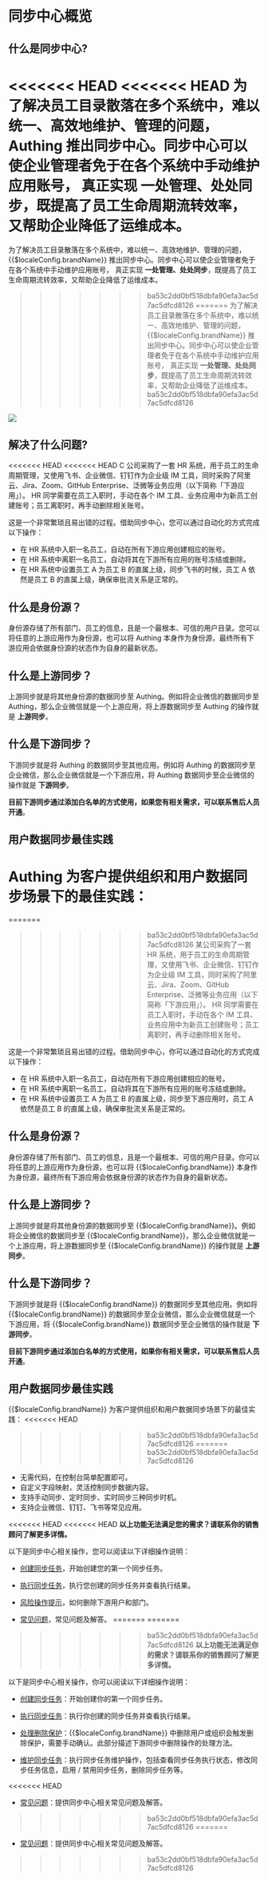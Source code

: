 # 同步中心概览

<LastUpdated/>

## 什么是同步中心?

<<<<<<< HEAD
<<<<<<< HEAD
为了解决员工目录散落在多个系统中，难以统一、高效地维护、管理的问题，Authing 推出同步中心。同步中心可以使企业管理者免于在各个系统中手动维护应用账号， 真正实现 **一处管理、处处同步**，既提高了员工生命周期流转效率，又帮助企业降低了运维成本。
=======
为了解决员工目录散落在多个系统中，难以统一、高效地维护、管理的问题，{{$localeConfig.brandName}} 推出同步中心。同步中心可以使企业管理者免于在各个系统中手动维护应用账号， 真正实现 **一处管理、处处同步**，既提高了员工生命周期流转效率，又帮助企业降低了运维成本。
>>>>>>> ba53c2dd0bf518dbfa90efa3ac5d7ac5dfcd8126
=======
为了解决员工目录散落在多个系统中，难以统一、高效地维护、管理的问题，{{$localeConfig.brandName}} 推出同步中心。同步中心可以使企业管理者免于在各个系统中手动维护应用账号， 真正实现 **一处管理、处处同步**，既提高了员工生命周期流转效率，又帮助企业降低了运维成本。
>>>>>>> ba53c2dd0bf518dbfa90efa3ac5d7ac5dfcd8126

<img src='./images/main.jpg' >

## 解决了什么问题?

<<<<<<< HEAD
<<<<<<< HEAD
C 公司采购了一套 HR 系统，用于员工的生命周期管理，又使用飞书、企业微信、钉钉作为企业级 IM 工具，同时采购了阿里云、Jira、Zoom、GitHub Enterprise、泛微等业务应用（以下简称「下游应用」）。
HR 同学需要在员工入职时，手动在各个 IM 工具、业务应用中为新员工创建账号；员工离职时，再手动删除相关账号。

这是一个非常繁琐且易出错的过程。借助同步中心，您可以通过自动化的方式完成以下操作：

* 在 HR 系统中入职一名员工，自动在所有下游应用创建相应的账号。
* 在 HR 系统中离职一名员工，自动将其在下游所有应用的账号冻结或删除。
* 在 HR 系统中设置员工 A 为员工 B 的直属上级，同步飞书的时候，员工 A 依然是员工 B 的直属上级，确保审批流关系是正常的。

## 什么是身份源？

身份源存储了所有部门、员工的信息，且是一个最根本、可信的用户目录。您可以将任意的上游应用作为身份源，也可以将 Authing 本身作为身份源，最终所有下游应用会依据身份源的状态作为自身的最新状态。

## 什么是上游同步？

上游同步就是将其他身份源的数据同步至 Authing。例如将企业微信的数据同步至 Authing，那么企业微信就是一个上游应用，将上游数据同步至 Authing 的操作就是 **上游同步**。

## 什么是下游同步？

下游同步就是将 Authing 的数据同步至其他应用。例如将 Authing 的数据同步至企业微信，那么企业微信就是一个下游应用，将 Authing 数据同步至企业微信的操作就是 **下游同步**。

**目前下游同步通过添加白名单的方式使用，如果您有相关需求，可以联系售后人员开通**。

## 用户数据同步最佳实践

Authing 为客户提供组织和用户数据同步场景下的最佳实践：
=======
=======
>>>>>>> ba53c2dd0bf518dbfa90efa3ac5d7ac5dfcd8126
某公司采购了一套 HR 系统，用于员工的生命周期管理，又使用飞书、企业微信、钉钉作为企业级 IM 工具，同时采购了阿里云、Jira、Zoom、GitHub Enterprise、泛微等业务应用（以下简称「下游应用」）。
HR 同学需要在员工入职时，手动在各个 IM 工具、业务应用中为新员工创建账号；员工离职时，再手动删除相关账号。

这是一个非常繁琐且易出错的过程。借助同步中心，你可以通过自动化的方式完成以下操作：

* 在 HR 系统中入职一名员工，自动在所有下游应用创建相应的账号。
* 在 HR 系统中离职一名员工，自动将其在下游所有应用的账号冻结或删除。
* 在 HR 系统中设置员工 A 为员工 B 的直属上级，同步至下游应用时，员工 A 依然是员工 B 的直属上级，确保审批流关系是正常的。

## 什么是身份源？

身份源存储了所有部门、员工的信息，且是一个最根本、可信的用户目录。你可以将任意的上游应用作为身份源，也可以将 {{$localeConfig.brandName}} 本身作为身份源，最终所有下游应用会依据身份源的状态作为自身的最新状态。

## 什么是上游同步？

上游同步就是将其他身份源的数据同步至 {{$localeConfig.brandName}}。例如将企业微信的数据同步至 {{$localeConfig.brandName}}，那么企业微信就是一个上游应用，将上游数据同步至 {{$localeConfig.brandName}} 的操作就是 **上游同步**。

## 什么是下游同步？

下游同步就是将 {{$localeConfig.brandName}} 的数据同步至其他应用。例如将 {{$localeConfig.brandName}} 的数据同步至企业微信，那么企业微信就是一个下游应用，将 {{$localeConfig.brandName}} 数据同步至企业微信的操作就是 **下游同步**。

**目前下游同步通过添加白名单的方式使用，如果你有相关需求，可以联系售后人员开通**。

## 用户数据同步最佳实践

{{$localeConfig.brandName}} 为客户提供组织和用户数据同步场景下的最佳实践：
<<<<<<< HEAD
>>>>>>> ba53c2dd0bf518dbfa90efa3ac5d7ac5dfcd8126
=======
>>>>>>> ba53c2dd0bf518dbfa90efa3ac5d7ac5dfcd8126

* 无需代码，在控制台简单配置即可。
* 自定义字段映射，灵活控制同步数据内容。
* 支持手动同步、定时同步、实时同步三种同步时机。
* 支持企业微信、钉钉、飞书等常见应用。

<<<<<<< HEAD
<<<<<<< HEAD
**以上功能无法满足您的需求？请联系你的销售顾问了解更多详情。**

以下是同步中心相关操作，您可以阅读以下详细操作说明：

* [创建同步任务](./create-sync-new)，开始创建您的第一个同步任务。

* [执行同步任务](./perform-sync-new.md)，执行您创建的同步任务并查看执行结果。

* [风险操作提示](./risky-operation.md)，如何删除下游用户和部门。

* [常见问题](/docs/guides/faqs/sync/README.md)，常见问题及解答。
=======
=======
>>>>>>> ba53c2dd0bf518dbfa90efa3ac5d7ac5dfcd8126
**以上功能无法满足你的需求？请联系你的销售顾问了解更多详情。**

以下是同步中心相关操作，你可以阅读以下详细操作说明：

* [创建同步任务](/guides/sync-new/create-sync-new/README.md)：开始创建你的第一个同步任务。

* [执行同步任务](/guides/sync-new/perform-sync-new.md)：执行你创建的同步任务并查看执行结果。

* [处理删除保护](/guides/sync-new/risky-operation.md)：{{$localeConfig.brandName}} 中删除用户或组织会触发删除保护，需要手动确认。此部分描述下游同步中删除操作的处理方法。

* [维护同步任务](../sync-new/maintain-sync.md)：执行同步任务维护操作，包括查看同步任务执行状态，修改同步任务信息，启用 / 禁用同步任务，删除同步任务等。

<<<<<<< HEAD
* [常见问题](/guides/faqs/sync.md)：提供同步中心相关常见问题及解答。
>>>>>>> ba53c2dd0bf518dbfa90efa3ac5d7ac5dfcd8126
=======
* [常见问题](/guides/faqs/sync.md)：提供同步中心相关常见问题及解答。
>>>>>>> ba53c2dd0bf518dbfa90efa3ac5d7ac5dfcd8126
